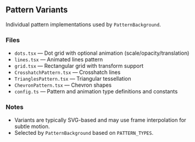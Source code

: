 ## Pattern Variants

Individual pattern implementations used by `PatternBackground`.

### Files

- `dots.tsx` — Dot grid with optional animation (scale/opacity/translation)
- `lines.tsx` — Animated lines pattern
- `grid.tsx` — Rectangular grid with transform support
- `CrosshatchPattern.tsx` — Crosshatch lines
- `TrianglesPattern.tsx` — Triangular tessellation
- `ChevronPattern.tsx` — Chevron shapes
- `config.ts` — Pattern and animation type definitions and constants

### Notes

- Variants are typically SVG-based and may use frame interpolation for subtle motion.
- Selected by `PatternBackground` based on `PATTERN_TYPES`.
